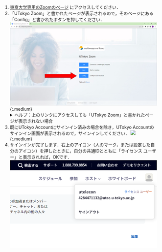 1. [東京大学専用のZoomのページ](https://u-tokyo-ac-jp.zoom.us/) にアクセスしてください．
1. 「UTokyo Zoom」と書かれたページが表示されるので，そのページにある「Config」と書かれたボタンを押してください．
    ![](/zoom/signin/1.png){:.medium}
    <details>
        <summary>ヘルプ：上のリンクにアクセスしても「UTokyo Zoom」と書かれたページが表示されない場合</summary>
        以前から持っていた自分のアカウントで，Zoomにサインインしているときに起きます．<a href="https://zoom.us/profile">Zoomの設定画面</a>の右上のアイコン（人のマーク，または設定した自分のアイコン）を押して，「サインアウト」してから，アクセスし直してください．<img src="/zoom/signin/3.png" alt="" class="medium">
        それでもうまくいかなければ，<a href="/support/">サポート窓口</a>に相談してください．
    </details>
1. 既にUTokyo Accountにサインイン済みの場合を除き，UTokyo Accountのサインイン画面が表示されるので，サインインしてください．
![](/zoom/signin/2.png){:.medium}
1. サインインが完了します．右上のアイコン（人のマーク，または設定した自分のアイコン）を押したときに，自分の共通IDとともに「ライセンス ユーザー」と表示されれば，OKです．
![](/zoom/signin/license.png)
